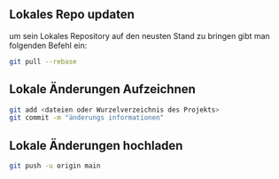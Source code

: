 ## Lokales Repo updaten

um sein Lokales Repository auf den neusten Stand zu bringen gibt man folgenden Befehl ein:
```sh
git pull --rebase
```

## Lokale Änderungen Aufzeichnen

```sh
git add <dateien oder Wurzelverzeichnis des Projekts>
git commit -m "änderungs informationen"
```

## Lokale Änderungen hochladen

```sh
git push -u origin main
```
